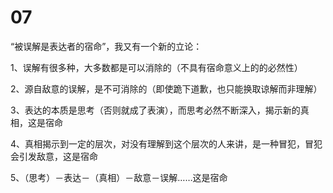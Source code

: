 # 07

“被误解是表达者的宿命”，我又有一个新的立论：

1、误解有很多种，大多数都是可以消除的（不具有宿命意义上的的必然性）

2、源自敌意的误解，是不可消除的（即使跪下道歉，也只能换取谅解而非理解）

3、表达的本质是思考（否则就成了表演），而思考必然不断深入，揭示新的真相，这是宿命

4、真相揭示到一定的层次，对没有理解到这个层次的人来讲，是一种冒犯，冒犯会引发敌意，这是宿命

5、（思考）－表达－（真相）－敌意－误解……这是宿命